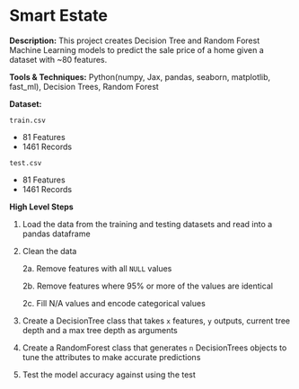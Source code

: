# Smart Estate

**Description:** This project creates Decision Tree and Random Forest Machine Learning models to predict the sale price of a home given a dataset with ~80 features.

**Tools & Techniques:** Python(numpy, Jax, pandas, seaborn, matplotlib, fast_ml), Decision Trees, Random Forest

**Dataset:** 

`train.csv`
+ 81 Features
+ 1461 Records

`test.csv`
+ 81 Features
+ 1461 Records

**High Level Steps**

1. Load the data from the training and testing datasets and read into a pandas dataframe
2. Clean the data

   2a. Remove features with all `NULL` values

   2b. Remove features where 95% or more of the values are identical

   2c. Fill N/A values and encode categorical values

3. Create a DecisionTree class that takes `x` features, `y` outputs, current tree depth and a max tree depth as arguments
4. Create a RandomForest class that generates `n` DecisionTrees objects to tune the attributes to make accurate predictions
5. Test the model accuracy against using the test 
